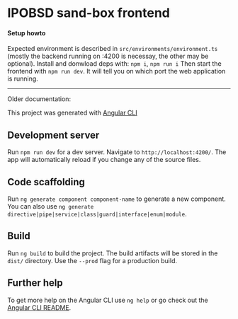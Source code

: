 # IPOBSD sand-box frontend

#### Setup howto

Expected environment is described in `src/environments/environment.ts` (mostly the backend running on :4200 is necessay, the other may be optional).
Install and donwload deps with: `npm i`, `npm run i`
Then start the frontend with `npm run dev`. It will tell you on which port the web application is running.


---------------------
Older documentation:


This project was generated with [Angular CLI](https://github.com/angular/angular-cli)

## Development server

Run `npm run dev` for a dev server. Navigate to `http://localhost:4200/`. The app will automatically reload if you change any of the source files.

## Code scaffolding

Run `ng generate component component-name` to generate a new component. You can also use `ng generate directive|pipe|service|class|guard|interface|enum|module`.

## Build

Run `ng build` to build the project. The build artifacts will be stored in the `dist/` directory. Use the `--prod` flag for a production build.

## Further help

To get more help on the Angular CLI use `ng help` or go check out the [Angular CLI README](https://github.com/angular/angular-cli/blob/master/README.md).
